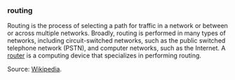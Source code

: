 ### routing

<p class="c8"><span>Routing is the process of selecting a path for traffic in a </span><span>network</span><span>&nbsp;or between or across multiple networks. Broadly, routing is performed in many types of networks, including </span><span>circuit-switched networks</span><span>, such as the </span><span>public switched telephone network</span><span>&nbsp;(PSTN), and </span><span>computer networks</span><span>, such as the </span><span>Internet</span><span>. A </span><span class="c2"><a class="c3" href="#h.oqbqyf914pln">router</a></span><span class="c0">&nbsp;is a computing device that specializes in performing routing.</span></p><p class="c8"><span>Source: </span><span class="c2"><a class="c3" href="https://www.google.com/url?q=https://en.wikipedia.org/wiki/Routing&amp;sa=D&amp;source=editors&amp;ust=1706779842817951&amp;usg=AOvVaw2cPFbT6R9fAfCa8-KSPAAh">Wikipedia</a></span><span class="c0">.</span></p>